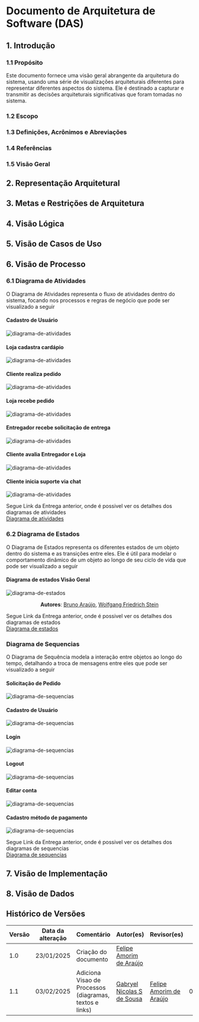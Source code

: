 # Documento de Arquitetura de Software (DAS)

## 1. Introdução

<!-- [The introduction of the Software Architecture Document provides an overview of the entire Software Architecture Document. It includes the purpose, scope, definitions, acronyms, abbreviations, references, and overview of the Software Architecture Document.] -->

### 1.1 Propósito

Este documento fornece uma visão geral abrangente da arquitetura do sistema, usando uma série de visualizações arquiteturais diferentes para representar diferentes aspectos do sistema. Ele é destinado a capturar e transmitir as decisões arquiteturais significativas que foram tomadas no sistema.

<!-- [This section defines the role or purpose of the Software Architecture Document, in the overall project documentation, and briefly describes the structure of the document. The specific audiences for the document is identified, with an indication of how they are expected to use the document.] -->

### 1.2 Escopo

<!-- [A brief description of what the Software Architecture Document applies to; what is affected or influenced by this document.] -->

### 1.3 Definições, Acrônimos e Abreviações

<!-- [This subsection provides the definitions of all terms, acronyms, and abbreviations required to properly interpret the Software Architecture Document.  This information may be provided by reference to the project’s Glossary.] -->

### 1.4 Referências

<!-- [This subsection provides a complete list of all documents referenced elsewhere in the Software Architecture Document. Identify each document by title, report number (if applicable), date, and publishing organization. Specify the sources from which the references can be obtained. This information may be provided by reference to an appendix or to another document.] -->

### 1.5 Visão Geral

<!-- [This subsection describes what the rest of the Software Architecture Document contains and explains how the Software Architecture Document is organized.] -->

## 2. Representação Arquitetural

<!-- [This section describes what software architecture is for the current system, and how it is represented. Of the Use-Case, Logical, Process, Deployment, and Implementation Views, it enumerates the views that are necessary, and for each view, explains what types of model elements it contains.] -->

## 3. Metas e Restrições de Arquitetura
<!-- 
[This section describes the software requirements and objectives that have some significant impact on the architecture; for example, safety, security, privacy, use of an off-the-shelf product, portability, distribution, and reuse. It also captures the special constraints that may apply: design and implementation strategy, development tools, team structure, schedule, legacy code, and so on.] -->

## 4. Visão Lógica

<!-- [This section describes the architecturally significant parts of the design model, such as its decomposition into subsystems and packages. And for each significant package, its decomposition into classes and class utilities. You should introduce architecturally significant classes and describe their responsibilities, as well as a few very important relationships, operations, and attributes.] -->

## 5. Visão de Casos de Uso

<!-- [This section describes the system's decomposition into lightweight processes (single threads of control) and heavyweight processes (groupings of lightweight processes). Organize the section by groups of processes that communicate or interact. Describe the main modes of communication between processes, such as message passing, interrupts, and rendezvous.] -->

## 6. Visão de Processo

### 6.1 Diagrama de Atividades

O Diagrama de Atividades representa o fluxo de atividades dentro do sistema, focando nos processos e regras de negócio que pode ser visualizado a seguir

#### Cadastro de Usuário

![diagrama-de-atividades](https://unbarqdsw2024-2.github.io/2024.2_G7_Entrega_Entrega_02/Modelagem/ModelagemDinamica/assets/image-3.png)
#### Loja cadastra cardápio

![diagrama-de-atividades](https://unbarqdsw2024-2.github.io/2024.2_G7_Entrega_Entrega_02/Modelagem/ModelagemDinamica/assets/image-6.png)
#### Cliente realiza pedido

![diagrama-de-atividades](https://unbarqdsw2024-2.github.io/2024.2_G7_Entrega_Entrega_02/Modelagem/ModelagemDinamica/assets/image.png)
#### Loja recebe pedido

![diagrama-de-atividades](https://unbarqdsw2024-2.github.io/2024.2_G7_Entrega_Entrega_02/Modelagem/ModelagemDinamica/assets/image-1.png)
#### Entregador recebe solicitação de entrega

![diagrama-de-atividades](https://unbarqdsw2024-2.github.io/2024.2_G7_Entrega_Entrega_02/Modelagem/ModelagemDinamica/assets/image-2.png)
#### Cliente avalia Entregador e Loja

![diagrama-de-atividades](https://unbarqdsw2024-2.github.io/2024.2_G7_Entrega_Entrega_02/Modelagem/ModelagemDinamica/assets/image-4.png)
#### Cliente inicia suporte via chat

![diagrama-de-atividades](https://unbarqdsw2024-2.github.io/2024.2_G7_Entrega_Entrega_02/Modelagem/ModelagemDinamica/assets/image-5.png)


Segue Link da Entrega anterior, onde é possivel ver os detalhes dos diagramas de atividades <br>[Diagrama de atividades](https://unbarqdsw2024-2.github.io/2024.2_G7_Entrega_Entrega_02/#/Modelagem/ModelagemDinamica/Diagrama_de_atividades)<br>

### 6.2 Diagrama de Estados

O Diagrama de Estados representa os diferentes estados de um objeto dentro do sistema e as transições entre eles. Ele é útil para modelar o comportamento dinâmico de um objeto ao longo de seu ciclo de vida que pode ser visualizado a seguir

#### Diagrama de estados Visão Geral
![diagrama-de-estados](https://unbarqdsw2024-2.github.io/2024.2_G7_Entrega_Entrega_02/assets/Diagrama%20de%20Estados.jpg)

<center>

**Autores**: [Bruno Araújo](https://github.com/brunocva), [Wolfgang Friedrich Stein](https://github.com/Wolffstein)

</center>

Segue Link da Entrega anterior, onde é possivel ver os detalhes dos diagramas de estados <br>[Diagrama de estados](https://unbarqdsw2024-2.github.io/2024.2_G7_Entrega_Entrega_02/#/Modelagem/ModelagemDinamica/DiagramaDeEstados)<br>

### Diagrama de Sequencias

O Diagrama de Sequência modela a interação entre objetos ao longo do tempo, detalhando a troca de mensagens entre eles que pode ser visualizado a seguir

#### Solicitação de Pedido

![diagrama-de-sequencias](https://unbarqdsw2024-2.github.io/2024.2_G7_Entrega_Entrega_02/Modelagem/ModelagemDinamica/assets/sequencia_pedido.png)
#### Cadastro de Usuário

![diagrama-de-sequencias](https://unbarqdsw2024-2.github.io/2024.2_G7_Entrega_Entrega_02/Modelagem/ModelagemDinamica/assets/sequencia-cadastro.png)
#### Login

![diagrama-de-sequencias](https://unbarqdsw2024-2.github.io/2024.2_G7_Entrega_Entrega_02/Modelagem/ModelagemDinamica/assets/sequencia-login.png)
#### Logout

![diagrama-de-sequencias](https://unbarqdsw2024-2.github.io/2024.2_G7_Entrega_Entrega_02/Modelagem/ModelagemDinamica/assets/sequencia-logout.png)
#### Editar conta

![diagrama-de-sequencias](https://unbarqdsw2024-2.github.io/2024.2_G7_Entrega_Entrega_02/Modelagem/ModelagemDinamica/assets/sequencia-conta.png)
#### Cadastro método de pagamento

![diagrama-de-sequencias](https://unbarqdsw2024-2.github.io/2024.2_G7_Entrega_Entrega_02/Modelagem/ModelagemDinamica/assets/sequencia-pagamento.png)

Segue Link da Entrega anterior, onde é possivel ver os detalhes dos diagramas de sequencias <br>[Diagrama de sequencias](https://unbarqdsw2024-2.github.io/2024.2_G7_Entrega_Entrega_02/#/Modelagem/ModelagemDinamica/DiagramaSequencia)<br>

## 7. Visão de Implementação

<!-- [This section describes the overall structure of the implementation model, the decomposition of the software into layers and subsystems in the implementation model, and any architecturally significant components.] -->

## 8. Visão de Dados

<!-- [A description of the persistent data storage perspective of the system. This section is optional if there is little or no persistent data, or the translation between the Design Model and the Data Model is trivial.] -->

## Histórico de Versões

| Versão | Data da alteração | Comentário | Autor(es) | Revisor(es) | Data de revisão |
| -- | -- | -- | -- | -- | -- |
| 1.0 | 23/01/2025 | Criação do documento | [Felipe Amorim de Araújo](https://github.com/lipeaaraujo) | | |
| 1.1 | 03/02/2025 | Adiciona Visao de Processos (diagramas, textos e links) | [Gabryel Nicolas S de Sousa](https://github.com/gabryelns) | [Felipe Amorim de Araújo](https://github.com/lipeaaraujo) | 03/02/2025 |